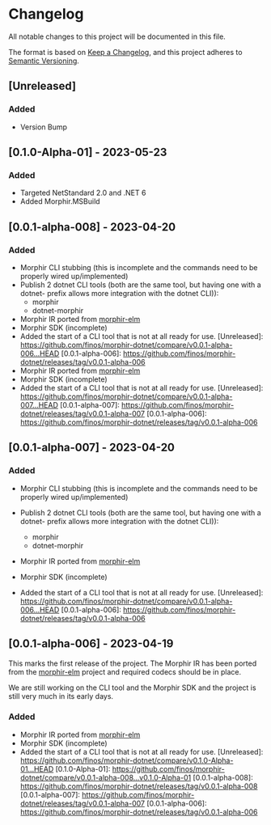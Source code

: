 # Changelog

All notable changes to this project will be documented in this file.

The format is based on [Keep a Changelog](https://keepachangelog.com/en/1.0.0/),
and this project adheres to [Semantic Versioning](https://semver.org/spec/v2.0.0.html).

## [Unreleased]

### Added
- Version Bump

## [0.1.0-Alpha-01] - 2023-05-23

### Added
- Targeted NetStandard 2.0 and .NET 6
- Added Morphir.MSBuild

## [0.0.1-alpha-008] - 2023-04-20

### Added
- Morphir CLI stubbing (this is incomplete and the commands need to be properly wired up/implemented)
- Publish 2 dotnet CLI tools (both are the same tool, but having one with a dotnet- prefix allows more integration with the dotnet CLI)):
  - morphir
  - dotnet-morphir
- Morphir IR ported from [morphir-elm](https://github.com/finos/morphir-elm)
- Morphir SDK (incomplete)
- Added the start of a CLI tool that is not at all ready for use.
[Unreleased]: https://github.com/finos/morphir-dotnet/compare/v0.0.1-alpha-006...HEAD
[0.0.1-alpha-006]: https://github.com/finos/morphir-dotnet/releases/tag/v0.0.1-alpha-006
- Morphir IR ported from [morphir-elm](https://github.com/finos/morphir-elm)
- Morphir SDK (incomplete)
- Added the start of a CLI tool that is not at all ready for use.
[Unreleased]: https://github.com/finos/morphir-dotnet/compare/v0.0.1-alpha-007...HEAD
[0.0.1-alpha-007]: https://github.com/finos/morphir-dotnet/releases/tag/v0.0.1-alpha-007
[0.0.1-alpha-006]: https://github.com/finos/morphir-dotnet/releases/tag/v0.0.1-alpha-006

## [0.0.1-alpha-007] - 2023-04-20

### Added

- Morphir CLI stubbing (this is incomplete and the commands need to be properly wired up/implemented)
- Publish 2 dotnet CLI tools (both are the same tool, but having one with a dotnet- prefix allows more integration with the dotnet CLI)):
  - morphir
  - dotnet-morphir

- Morphir IR ported from [morphir-elm](https://github.com/finos/morphir-elm)
- Morphir SDK (incomplete)
- Added the start of a CLI tool that is not at all ready for use.
[Unreleased]: https://github.com/finos/morphir-dotnet/compare/v0.0.1-alpha-006...HEAD
[0.0.1-alpha-006]: https://github.com/finos/morphir-dotnet/releases/tag/v0.0.1-alpha-006

## [0.0.1-alpha-006] - 2023-04-19

This marks the first release of the project. The Morphir IR has been ported from the
[morphir-elm](https://github.com/finos/morphir-elm) project and required codecs should be in place.

We are still working on the CLI tool and the Morphir SDK and the project is still very much in its early days.

### Added

- Morphir IR ported from [morphir-elm](https://github.com/finos/morphir-elm)
- Morphir SDK (incomplete)
- Added the start of a CLI tool that is not at all ready for use.
[Unreleased]: https://github.com/finos/morphir-dotnet/compare/v0.1.0-Alpha-01...HEAD
[0.1.0-Alpha-01]: https://github.com/finos/morphir-dotnet/compare/v0.0.1-alpha-008...v0.1.0-Alpha-01
[0.0.1-alpha-008]: https://github.com/finos/morphir-dotnet/releases/tag/v0.0.1-alpha-008
[0.0.1-alpha-007]: https://github.com/finos/morphir-dotnet/releases/tag/v0.0.1-alpha-007
[0.0.1-alpha-006]: https://github.com/finos/morphir-dotnet/releases/tag/v0.0.1-alpha-006
